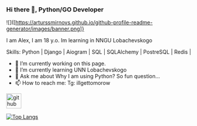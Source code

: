 ### Hi there 👋, Python/GO Developer
![]([https://arturssmirnovs.github.io/github-profile-readme-generator/images/banner.png]}

I am Alex, I am 18 y.o. Im learning in NNGU Lobachevskogo

Skills: Python | Django | Aiogram | SQL | SQLAlchemy | PostreSQL | Redis | 

- 🔭 I’m currently working on this page. 
- 🌱 I’m currently learning UNN Lobachevskogo 
- 💬 Ask me about Why I am using Python? So fun question... 
- 📫 How to reach me: Tg: illgettomorow 


[<img src='https://cdn.jsdelivr.net/npm/simple-icons@3.0.1/icons/github.svg' alt='github' height='40'>](https://github.com/Dlzxn)  

[![Top Langs](https://github-readme-stats.vercel.app/api/top-langs/?username=Dlzxn)](https://github.com/anuraghazra/github-readme-stats)

